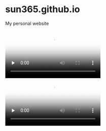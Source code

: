# sun365.github.io
My personal website



<video id="video" controls="" preload="none" poster="http://img.blog.fandong.me/2017-08-26-Markdown-Advance-Video.jpg">
<source id="mp4" src="/video.mp4" type="video/mp4">
</video>



<video id="video" controls="" preload="none" poster="https://blog-static.cnblogs.com/files/douzujun/logisticRegression.js" type="video/mp4">
<source id="mp4" src="https://blog-static.cnblogs.com/files/douzujun/logisticRegression.js" type="video/mp4">
</video>
